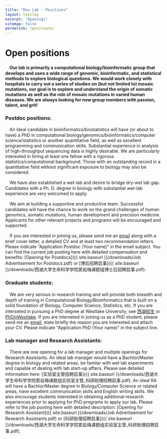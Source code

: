 ```yaml
---
title: "Dou Lab - Positions"
layout: textlay
excerpt: "Openings"
sitemap: false
permalink: /positions/
---
```


# Open positions

　**Our lab is primarily a computational biology/bioinformatic group that develops and uses a wide range of genomic, bioinformatic, and statistical methods to explore biological questions. We would work closely with hospitals to carry out a series of studies on (but not limited to) mosaic mutations, our goal is to explore and understand the origin of somatic mutations as well as the role of mosaic mutations in varied human diseases. We are always looking for new group members with passion, talent, and grit!**

### Postdoc positions:
　An ideal candidate in bioinformatics/biostatistics will have (or about to have) a PhD in computational biology/genomics/bioinformatics/computer science/statistics or another quantitative field, as well as excellent programming and communication skills. Substantial experience in analysis of high-throughput sequencing data is highly desirable. We are particularly interested in hiring at least one fellow with a rigorous statistics/computational background. Those with an outstanding record in a quantitative field without significant exposure to biology may also be considered.

　We have also established a wet-lab and desire to bridge dry-wet lab gap. Candidates with a Ph. D. degree in biology with substantial wet-lab experience are very welcomed to apply.

　We aim at building a supportive and productive team. Successful candidates will have the chance to work on the grand challenges of human genomics, somatic mutations, human development and precision medicine. Applicants for other relevant projects and programs will be encouraged and supported. 

　If you are interested in joining us, please send me an [email](mailto:douyanmei@westlake.edu.cn) along with a brief cover letter, a detailed CV and at least two recommendation letters. Please indicate "Application Postdoc (Your name)" in the email subject. You can find the current job posting here with detailed compensation and benefits:
[Opening for Postdocs]({{ site.baseurl }}/downloads/Job Advertisement for Postdocs.pdf) or [博后招聘启事]({{ site.baseurl }}/downloads/西湖大学生命科学学院窦岩梅课题组博士后招聘启事.pdf). 

### Graduate students:
　We are very serious in research training and will provide both breadth and depth of training in Computational Biology/Bioinformatics that is built on a solid foundation of Biology, Computer Science, Statistics, etc. If you are interseted in pursuing a PhD degree at Westlake University, see [西湖招生](https://www.westlake.edu.cn/admissions_aid/graduate/) or [PhDinWestlake](https://en.westlake.edu.cn/admissions_aid/graduate/). If you are interseted in joining us as a PhD student, please send me an [email](mailto:douyanmei@westlake.edu.cn), state briefly the reason you are interested and attach your CV. Please indicate "Application PhD (Your name)" in the subject line.

### Lab manager and Research Assistants:
　There are one opening for a lab manager and multiple openings for Research Assistants. An ideal lab manager would have a Bachlor/Master degree in biology and related areas, be familar with wet lab experiments and capable of dealing with lab start-up affairs. Please see detailed information here: [实验室主管招聘启事]({{ site.baseurl }}/downloads/西湖大学生命科学学院窦岩梅课题组实验室主管_科研助理招聘启事.pdf). An ideal RA will have a Bachlor/Master degree in Biology/Computer Science or related areas, have excellent communication skills and English writing skills. We also encourage students interested in obtaining additional research experiences prior to applying for PhD programs to apply our lab. Please refer to the job posting here with detailed description: [Opening for Research Assistant]({{ site.baseurl }}/downloads/Job Advertisement for Research Assistants.pdf) or [科研助理招聘启事]({{ site.baseurl }}/downloads/西湖大学生命科学学院窦岩梅课题组实验室主管_科研助理招聘启事.pdf).


<!-- <figure> -->
<!-- <img src="{{ site.url }}{{ site.baseurl }}/images/picpic/Gallery/DSC_0696.jpg" width="95%"> -->
<!-- </figure> -->
